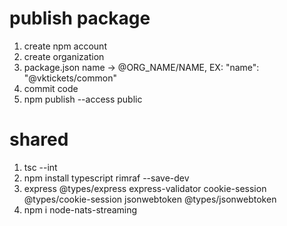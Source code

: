 # publish package

1. create npm account
2. create organization
3. package.json name -> @ORG_NAME/NAME, EX: "name": "@vktickets/common"
4. commit code
5. npm publish --access public

# shared

1. tsc --int
2. npm install typescript rimraf --save-dev
3. express @types/express express-validator cookie-session @types/cookie-session jsonwebtoken @types/jsonwebtoken
4. npm i node-nats-streaming
